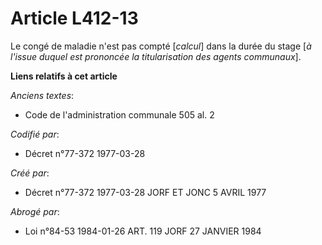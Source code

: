 # Article L412-13

Le congé de maladie n'est pas compté [*calcul*] dans la durée du stage [*à l'issue duquel est prononcée la titularisation des
agents communaux*].

**Liens relatifs à cet article**

_Anciens textes_:

  - Code de l'administration communale 505 al. 2

_Codifié par_:

  - Décret n°77-372 1977-03-28

_Créé par_:

  - Décret n°77-372 1977-03-28 JORF ET JONC 5 AVRIL 1977

_Abrogé par_:

  - Loi n°84-53 1984-01-26 ART. 119 JORF 27 JANVIER 1984
